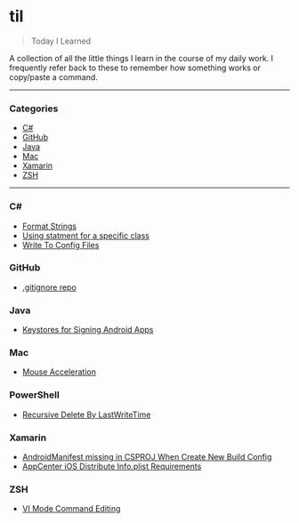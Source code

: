 # til

> Today I Learned

A collection of all the little things I learn in the course of my daily work.  I frequently refer back to these to remember how something works or copy/paste a command.

---

### Categories

* [C#](#csharp)
* [GitHub](#github)
* [Java](#java)
* [Mac](#mac)
* [Xamarin](#xamarin)
* [ZSH](#zsh)

---

### C\#

- [Format Strings](csharp/format-strings.md) 
- [Using statment for a specific class](csharp/using-statement-for-a-specific-class.md) 
- [Write To Config Files](csharp/write-to-config-files.md)

### GitHub

- [.gitignore repo](github/gitignore-repo.md)

### Java

- [Keystores for Signing Android Apps](java/keystore-for-signing-android-apps.md)

### Mac

- [Mouse Acceleration](mac/mouse-acceleration.md)

### PowerShell

- [Recursive Delete By LastWriteTime](powershell/recursive-delete-by-lastwritetime.md)

### Xamarin

- [AndroidManifest missing in CSPROJ When Create New Build Config](xamarin/androidmanifest-missing-after-new-build-config.md)
- [AppCenter iOS Distribute Info.plist Requirements](xamarin/appcenter-ios-distribute-info-plist-requirements.md)

### ZSH

- [VI Mode Command Editing](zsh/vi-mode-command-editing.md)

